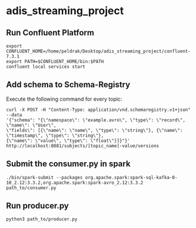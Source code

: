 # adis_streaming_project

## Run Confluent Platform

```
export CONFLUENT_HOME=/home/peldrak/Desktop/adis_streaming_project/confluent-7.3.1
export PATH=$CONFLUENT_HOME/bin:$PATH
confluent local services start
```

## Add schema to Schema-Registry
Execute the following command for every topic:

```
curl -X POST -H "Content-Type: application/vnd.schemaregistry.v1+json" --data
'{"schema": "{\"namespace\": \"example.avro\", \"type\": \"record\", \"name\": \"User\",
\"fields\": [{\"name\": \"name\", \"type\": \"string\"}, {\"name\": \"timestamp\", \"type\": \"string\"},
{\"name\": \"value\", \"type\": \"float\"}]}"}' http://localhost:8081/subjects/[topic_name]-value/versions
```

## Submit the consumer.py in spark

```
./bin/spark-submit --packages org.apache.spark:spark-sql-kafka-0-10_2.12:3.3.2,org.apache.spark:spark-avro_2.12:3.3.2  path_to/consumer.py
```

## Run producer.py

```
python3 path_to/producer.py
```
